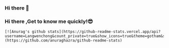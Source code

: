 ### Hi there 👋

### Hi there ,Get to know me quickly!😎  

```
[![Anurag's github stats](https://github-readme-stats.vercel.app/api?username=Langwenchong&count_private=true&show_icons=true&theme=gotham&show_owner=true)]
(https://github.com/anuraghazra/github-readme-stats)
```

